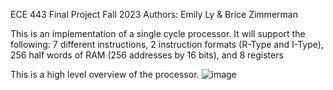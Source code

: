 ECE 443 Final Project Fall 2023 Authors: Emily Ly & Brice Zimmerman

This is an implementation of a single cycle processor.  It will support the following:
7 different instructions, 2 instruction formats (R-Type and I-Type), 256 half words of RAM (256 addresses by 16 bits), and 8 registers

This is a high level overview of the processor.
![image](https://github.com/EmilyLy327/ece443_finalproject/assets/80123838/1a8fb9ca-3b57-4295-8f8b-2f6cdd856811)

